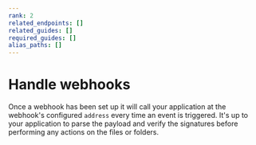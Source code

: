 ```yaml
---
rank: 2
related_endpoints: []
related_guides: []
required_guides: []
alias_paths: []
---
```


# Handle webhooks

Once a webhook has been set up it will call your application at the webhook's
configured `address` every time an event is triggered. It's up to your
application to parse the payload and verify the signatures before performing any
actions on the files or folders.

